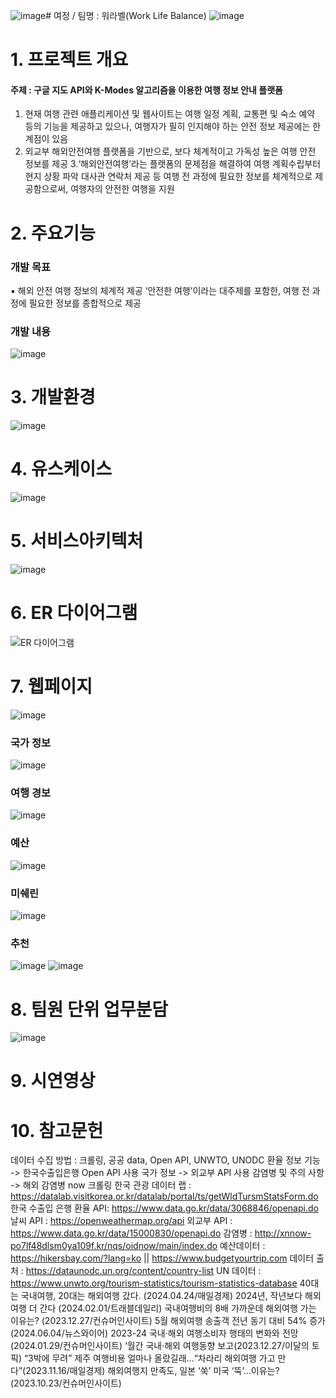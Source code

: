 ![image](https://github.com/2024-SW-LangIntelligence/trip_repo/assets/51393469/05b1b103-c294-438e-9a83-56f85b6e543e)# 여정 / 팀명 : 워라벨(Work Life Balance)
  ![image](https://github.com/2024-SW-LangIntelligence/trip_repo/assets/51393469/5159bace-9067-4eed-a88e-d9a6d46b16e6)


# 1. 프로젝트 개요
#### 주제 : 구글 지도 API와 K-Modes 알고리즘을 이용한 여행 정보 안내 플랫폼
1. 현재 여행 관련 애플리케이션 및 웹사이트는 여행 일정 계획, 교통편 및 숙소 예약 등의 기능을 제공하고 있으나, 여행자가 필히 인지해야 하는 안전 정보 제공에는 한계점이 있음
2. 외교부 해외안전여행 플랫폼을 기반으로, 보다 체계적이고 가독성 높은 여행 안전 정보를 제공
3.‘해외안전여행’라는 플랫폼의 문제점을 해결하여 여행 계획수립부터 현지 상황 파악 대사관 연락처 제공 등 여행 전 과정에 필요한 정보를 체계적으로 제공함으로써, 여행자의 안전한 여행을 지원

# 2. 주요기능
  ### 개발 목표
  ▪ 해외 안전 여행 정보의 체계적 제공
  ‘안전한 여행’이라는 대주제를 포함한, 여행 전 과정에 필요한 정보를 종합적으로 제공
  ### 개발 내용
  ![image](https://github.com/2024-SW-LangIntelligence/trip_repo/assets/51393469/8ca0dac8-bb67-4c4e-a408-03f2604a38df)

# 3. 개발환경
  ![image](https://github.com/2024-SW-LangIntelligence/trip_repo/assets/51393469/8f072c57-f004-47ec-bc0e-4e4c63874e13)

# 4. 유스케이스
  ![image](https://github.com/2024-SW-LangIntelligence/trip_repo/assets/51393469/8332065f-f8fe-430c-93e1-36f5eda51bb5)

# 5. 서비스아키텍처
  ![image](https://github.com/2024-SW-LangIntelligence/trip_repo/assets/51393469/4444cdc4-d346-4577-981b-c32ea0b1d015)

# 6. ER 다이어그램
  ![ER 다이어그램](https://github.com/2024-SW-LangIntelligence/trip_repo/assets/51393469/86a0ce0e-9064-4dee-86bd-4272d51013db)

# 7. 웹페이지
  ![image](https://github.com/2024-SW-LangIntelligence/trip_repo/assets/51393469/639c7f79-7f0f-4bfe-99b5-68d87cba828e)
  ### 국가 정보
  ![image](https://github.com/2024-SW-LangIntelligence/trip_repo/assets/51393469/1f3d9607-2037-489e-9b28-60fa3c74bc68)
  ### 여행 경보
  ![image](https://github.com/2024-SW-LangIntelligence/trip_repo/assets/51393469/57454eff-c373-41eb-a9d4-c92ace5d200f)
  ### 예산
  ![image](https://github.com/2024-SW-LangIntelligence/trip_repo/assets/51393469/7c26eb87-573c-495b-b9d3-28b1a6ebe13c)
  ### 미쉐린
  ![image](https://github.com/2024-SW-LangIntelligence/trip_repo/assets/51393469/918dab21-99f1-466d-9037-9f94f50c68cd)
  ### 추천
  ![image](https://github.com/2024-SW-LangIntelligence/trip_repo/assets/51393469/ae6c7408-a1b3-4645-8d2c-3c685f1e9ac7)
  ![image](https://github.com/2024-SW-LangIntelligence/trip_repo/assets/51393469/2da1587c-1e84-4b72-b676-1b1c481d7046)

# 8. 팀원 단위 업무분담

  ![image](https://github.com/2024-SW-LangIntelligence/trip_repo/assets/51393469/c37c8a2e-d068-497a-9d33-56c031daf79c)

# 9. 시연영상



# 10. 참고문헌
데이터 수집 방법 : 크롤링, 공공 data, Open API, UNWTO, UNODC
환율 정보 기능 -> 한국수출입은행 Open API 사용
국가 정보 -> 외교부 API 사용
감염병 및 주의 사항 -> 해외 감염병 now 크롤링
한국 관광 데이터 랩 : https://datalab.visitkorea.or.kr/datalab/portal/ts/getWldTursmStatsForm.do
한국 수출입 은행 환율 API: https://www.data.go.kr/data/3068846/openapi.do
날씨 API : https://openweathermap.org/api
외교부 API : https://www.data.go.kr/data/15000830/openapi.do
감염병 : http://xnnow-po7lf48dlsm0ya109f.kr/nqs/oidnow/main/index.do
예산데이터 : https://hikersbay.com/?lang=ko || https://www.budgetyourtrip.com
데이터 출처 : https://dataunodc.un.org/content/country-list 
UN 데이터  : https://www.unwto.org/tourism-statistics/tourism-statistics-database
40대는 국내여행, 20대는 해외여행 갔다. (2024.04.24/매일경제)
2024년, 작년보다 해외여행 더 간다 (2024.02.01/트래블데일리)
국내여행비의 8배 가까운데 해외여행 가는 이유는? (2023.12.27/컨슈머인사이트)
5월 해외여행 송출객 전년 동기 대비 54% 증가(2024.06.04/뉴스와이어)
2023-24 국내·해외 여행소비자 행태의 변화와 전망 (2024.01.29/컨슈머인사이트)
‘월간 국내·해외 여행동향 보고(2023.12.27/이달의 토픽)
“3박에 무려” 제주 여행비용 얼마나 올랐길래…“차라리 해외여행 가고 만다”(2023.11.16/매일경제)
해외여행지 만족도, 일본 ‘쑥’ 미국 ‘뚝’…이유는?(2023.10.23/컨슈머인사이트)


  

  




